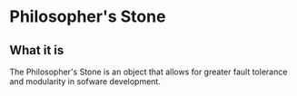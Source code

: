 # Philosopher's Stone

## What it is

The Philosopher's Stone is an object that allows for greater fault tolerance and modularity in sofware development.